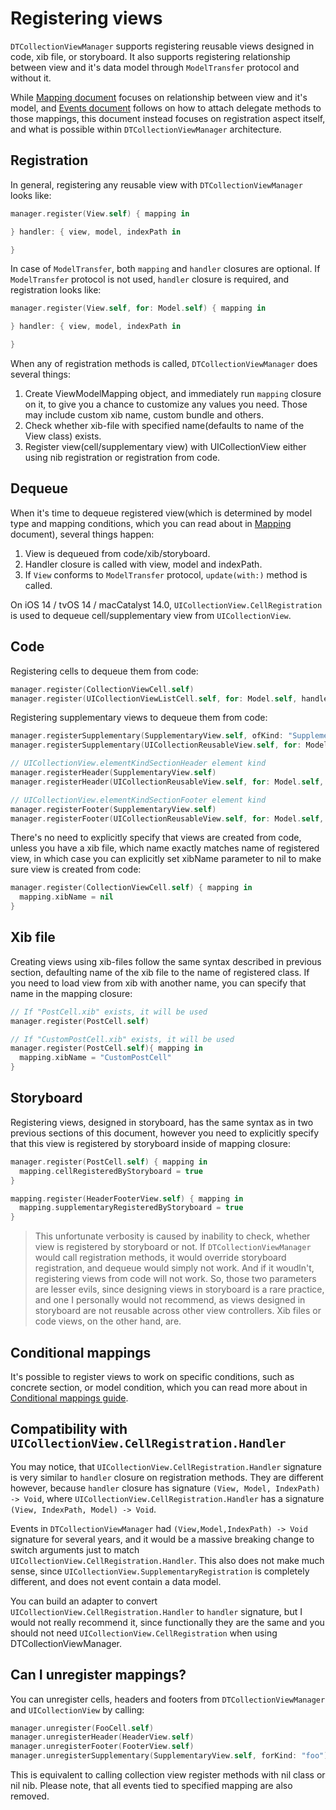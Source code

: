 # Registering views

`DTCollectionViewManager` supports registering reusable views designed in code, xib file, or storyboard. It also supports registering relationship between view and it's data model through `ModelTransfer` protocol and without it.

While [Mapping document](Mapping.md) focuses on relationship between view and it's model, and [Events document](Events.md) follows on how to attach delegate methods to those mappings, this document instead focuses on registration aspect itself, and what is possible within `DTCollectionViewManager` architecture.

## Registration

In general, registering any reusable view with `DTCollectionViewManager` looks like:

```swift
manager.register(View.self) { mapping in

} handler: { view, model, indexPath in

}
```

In case of `ModelTransfer`, both `mapping` and `handler` closures are optional. If `ModelTransfer` protocol is not used, `handler` closure is required, and registration looks like:

```swift
manager.register(View.self, for: Model.self) { mapping in

} handler: { view, model, indexPath in

}
```

When any of registration methods is called, `DTCollectionViewManager` does several things:

1. Create ViewModelMapping object, and immediately run `mapping` closure on it, to give you a chance to customize any values you need. Those may include custom xib name, custom bundle and others.
2. Check whether xib-file with specified name(defaults to name of the View class) exists.
3. Register view(cell/supplementary view) with UICollectionView either using nib registration or registration from code.

## Dequeue

When it's time to dequeue registered view(which is determined by model type and mapping conditions, which you can read about in [Mapping](Mapping.md) document), several things happen:

1. View is dequeued from code/xib/storyboard.
2. Handler closure is called with view, model and indexPath.
3. If `View` conforms to `ModelTransfer` protocol, `update(with:)` method is called.

On iOS 14 / tvOS 14 / macCatalyst 14.0, `UICollectionView.CellRegistration` is used to dequeue cell/supplementary view from `UICollectionView`.

## Code

Registering cells to dequeue them from code:

```swift
manager.register(CollectionViewCell.self)
manager.register(UICollectionViewListCell.self, for: Model.self, handler: { cell, model, indexPath in })
```

Registering supplementary views to dequeue them from code:

```swift
manager.registerSupplementary(SupplementaryView.self, ofKind: "SupplementaryKind")
manager.registerSupplementary(UICollectionReusableView.self, for: Model.self, ofKind: "SupplementaryKind", handler: { cell, model, indexPath in })

// UICollectionView.elementKindSectionHeader element kind
manager.registerHeader(SupplementaryView.self)
manager.registerHeader(UICollectionReusableView.self, for: Model.self, handler: { view, model, indexPath in })

// UICollectionView.elementKindSectionFooter element kind
manager.registerFooter(SupplementaryView.self)
manager.registerFooter(UICollectionReusableView.self, for: Model.self, handler: { view, model, indexPath in })
```

There's no need to explicitly specify that views are created from code, unless you have a xib file, which name exactly matches name of registered view, in which case you can explicitly set xibName parameter to nil to make sure view is created from code:

```swift
manager.register(CollectionViewCell.self) { mapping in
  mapping.xibName = nil
}
```

## Xib file

Creating views using xib-files follow the same syntax described in previous section, defaulting name of the xib file to the name of registered class. If you need to load view from xib with another name, you can specify that name in the mapping closure:

```swift
// If "PostCell.xib" exists, it will be used
manager.register(PostCell.self)

// If "CustomPostCell.xib" exists, it will be used
manager.register(PostCell.self){ mapping in
  mapping.xibName = "CustomPostCell"
}
```

## Storyboard

Registering views, designed in storyboard, has the same syntax as in two previous sections of this document, however you need to explicitly specify that this view is registered by storyboard inside of mapping closure:

```swift
manager.register(PostCell.self) { mapping in
  mapping.cellRegisteredByStoryboard = true
}

mapping.register(HeaderFooterView.self) { mapping in
  mapping.supplementaryRegisteredByStoryboard = true
}
```
  >This unfortunate verbosity is caused by inability to check, whether view is registered by storyboard or not. If `DTCollectionViewManager` would call registration methods, it would override storyboard registration, and dequeue would simply not work. And if it woudln't, registering views from code will not work. So, those two parameters are lesser evils, since designing views in storyboard is a rare practice, and one I personally would not recommend, as views designed in storyboard are not reusable across other view controllers. Xib files or code views, on the other hand, are.

## Conditional mappings

It's possible to register views to work on specific conditions, such as concrete section, or model condition, which you can read more about in [Conditional mappings guide](Conditional%20mappings.md).

## Compatibility with `UICollectionView.CellRegistration.Handler`

You may notice, that `UICollectionView.CellRegistration.Handler` signature is very similar to `handler` closure on registration methods. They are different however, because `handler` closure has signature `(View, Model, IndexPath) -> Void`, where `UICollectionView.CellRegistration.Handler` has a signature `(View, IndexPath, Model) -> Void`.

Events in `DTCollectionViewManager` had `(View,Model,IndexPath) -> Void` signature for several years, and it would be a massive breaking change to switch arguments just to match `UICollectionView.CellRegistration.Handler`. This also does not make much sense, since `UICollectionView.SupplementaryRegistration` is completely different, and does not event contain a data model.

You can build an adapter to convert `UICollectionView.CellRegistration.Handler` to `handler` signature, but I would not really recommend it, since functionally they are the same and you should not need `UICollectionView.CellRegistration` when using DTCollectionViewManager.

## Can I unregister mappings?

You can unregister cells, headers and footers from `DTCollectionViewManager` and `UICollectionView` by calling:

```swift
manager.unregister(FooCell.self)
manager.unregisterHeader(HeaderView.self)
manager.unregisterFooter(FooterView.self)
manager.unregisterSupplementary(SupplementaryView.self, forKind: "foo")
```

This is equivalent to calling collection view register methods with nil class or nil nib. Please note, that all events tied to specified mapping are also removed.
